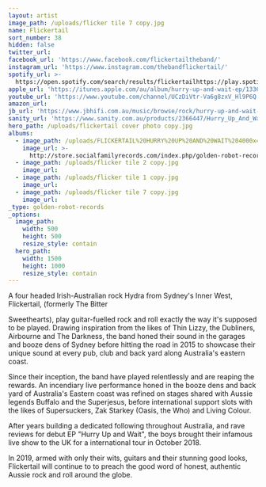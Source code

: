 ```yaml
---
layout: artist
image_path: /uploads/flicker tile 7 copy.jpg
name: Flickertail
sort_number: 38
hidden: false
twitter_url:
facebook_url: 'https://www.facebook.com/flickertailtheband/'
instagram_url: 'https://www.instagram.com/thebandflickertail/'
spotify_url: >-
  https://open.spotify.com/search/results/flickertailhttps://play.spotify.com/artist/4jwlfmCT5QVyh9fgxGLEcA?play=true&utm_source=open.spotify.com&utm_medium=open
apple_url: 'https://itunes.apple.com/au/album/hurry-up-and-wait-ep/1336995445'
youtube_url: 'https://www.youtube.com/channel/UCzDiVtr-Va6g8zxV_Hl9P6Q'
amazon_url:
jb_url: 'https://www.jbhifi.com.au/music/browse/rock/hurry-up-and-wait-ep/577116/'
sanity_url: 'https://www.sanity.com.au/products/2366447/Hurry_Up_And_Wait'
hero_path: /uploads/flickertail cover photo copy.jpg
albums:
  - image_path: /uploads/FLICKERTAIL%20HURRY%20UP%20AND%20WAIT%204000x4000px.jpg
    image_url: >-
      http://store.socialfamilyrecords.com/index.php/golden-robot-records/flickertail-hurry-up-and-wait-cd.html
  - image_path: /uploads/flicker tile 2 copy.jpg
    image_url:
  - image_path: /uploads/flicker tile 1 copy.jpg
    image_url:
  - image_path: /uploads/flicker tile 7 copy.jpg
    image_url:
_type: golden-robot-records
_options:
  image_path:
    width: 500
    height: 500
    resize_style: contain
  hero_path:
    width: 1500
    height: 1000
    resize_style: contain
---
```


A four headed Irish-Australian rock Hydra from Sydney's Inner West, Flickertail, (formerly The Bitter

Sweethearts), play guitar-fuelled rock and roll exactly the way it's supposed to be played. Drawing inspiration from the likes of Thin Lizzy, the Dubliners, Airbourne and The Darkness, the band honed their sound in the garages and booze dens of Sydney before hitting the road in 2015 to showcase their unique sound at every pub, club and back yard along Australia's eastern coast.

Since their inception, the band have played relentlessly and are reaping the rewards. An incendiary live performance honed in the booze dens and back yard of Australia's Eastern coast was refined on stages shared with Aussie legends Buffalo and the Superjesus, before international support slots with the likes of Supersuckers, Zak Starkey (Oasis, the Who) and Living Colour.

After years building a dedicated following throughout Australia, and rave reviews for debut EP "Hurry Up and Wait", the boys brought their infamous live show to the UK for a international tour in October 2018.

In 2019, armed with only their wits, guitars and their stunning good looks, Flickertail will continue to to preach the good word of honest, authentic Aussie rock and roll around the globe.